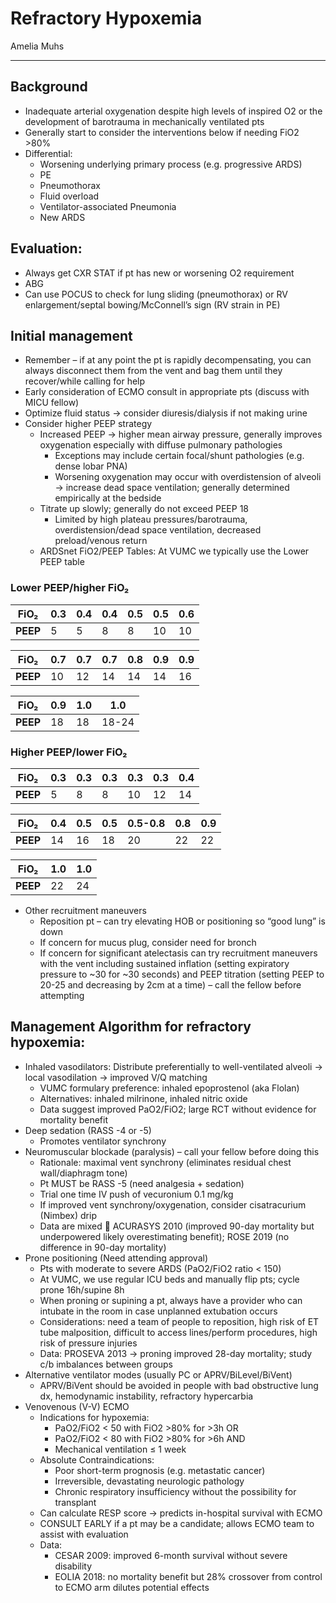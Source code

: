 # Refractory Hypoxemia

Amelia Muhs

---

## Background
-	Inadequate arterial oxygenation despite high levels of inspired O2 or the development of barotrauma in mechanically ventilated pts
-	Generally start to consider the interventions below if needing FiO2 >80%
-	Differential:
    -	Worsening underlying primary process (e.g. progressive ARDS)
    -	PE
    -	Pneumothorax
    -	Fluid overload
    -	Ventilator-associated Pneumonia
    -	New ARDS

## Evaluation:
-	Always get CXR STAT if pt has new or worsening O2 requirement
-	ABG 
-	Can use POCUS to check for lung sliding (pneumothorax) or RV enlargement/septal bowing/McConnell’s sign (RV strain in PE)

## Initial management
-	Remember – if at any point the pt is rapidly decompensating, you can always disconnect them from the vent and bag them until they recover/while calling for help
-	Early consideration of ECMO consult in appropriate pts (discuss with MICU fellow)
-	Optimize fluid status -> consider diuresis/dialysis if not making urine
-	Consider higher PEEP strategy
    -	Increased PEEP -> higher mean airway pressure, generally improves oxygenation especially with diffuse pulmonary pathologies
        -	Exceptions may include certain focal/shunt pathologies (e.g. dense lobar PNA)
        -	Worsening oxygenation may occur with overdistension of alveoli -> increase dead space ventilation; generally determined empirically at the bedside
    -	Titrate up slowly; generally do not exceed PEEP 18
        -	Limited by high plateau pressures/barotrauma, overdistension/dead space ventilation, decreased preload/venous return
    -	ARDSnet FiO2/PEEP Tables: At VUMC we typically use the Lower PEEP table

### Lower PEEP/higher FiO₂

| **FiO₂** | 0.3 | 0.4 | 0.4 | 0.5 | 0.5 | 0.6 |
|----------|-----|-----|-----|-----|-----|-----|
| **PEEP** | 5   | 5   | 8   | 8   | 10  | 10  |

| **FiO₂** | 0.7 | 0.7 | 0.7 | 0.8 | 0.9 | 0.9 |
|----------|-----|-----|-----|-----|-----|-----|
| **PEEP** | 10  | 12  | 14  | 14  | 14  | 16  |

| **FiO₂** | 0.9 | 1.0 | 1.0 |
|----------|-----|-----|-----|
| **PEEP** | 18  | 18  | 18-24 |

### Higher PEEP/lower FiO₂

| **FiO₂** | 0.3 | 0.3 | 0.3 | 0.3 | 0.3 | 0.4 |
|----------|-----|-----|-----|-----|-----|-----|
| **PEEP** | 5   | 8   | 8   | 10  | 12  | 14  |

| **FiO₂** | 0.4 | 0.5 | 0.5 | 0.5-0.8 | 0.8 | 0.9 |
|----------|-----|-----|-----|---------|-----|-----|
| **PEEP** | 14  | 16  | 18  | 20      | 22  | 22  |

| **FiO₂** | 1.0 | 1.0 |
|----------|-----|-----|
| **PEEP** | 22  | 24  |


- Other recruitment maneuvers
    - Reposition pt – can try elevating HOB or positioning so “good lung” is down
    - If concern for mucus plug, consider need for bronch
    - If concern for significant atelectasis can try recruitment maneuvers with the vent including sustained inflation (setting expiratory pressure to ~30 for ~30 seconds) and PEEP titration (setting PEEP to 20-25 and decreasing by 2cm at a time) – call the fellow before attempting 

## Management Algorithm for refractory hypoxemia:
-	 Inhaled vasodilators: Distribute preferentially to well-ventilated alveoli -> local vasodilation -> improved V/Q matching
     -	 VUMC formulary preference: inhaled epoprostenol (aka Flolan)
     -	 Alternatives: inhaled milrinone, inhaled nitric oxide
     -	 Data suggest improved PaO2/FiO2; large RCT without evidence for mortality benefit
-	Deep sedation (RASS -4 or -5)
    -	Promotes ventilator synchrony
-	Neuromuscular blockade (paralysis) – call your fellow before doing this
    -	Rationale: maximal vent synchrony (eliminates residual chest wall/diaphragm tone)
    -	Pt MUST be RASS -5 (need analgesia + sedation)
    -	Trial one time IV push of vecuronium 0.1 mg/kg
    -	If improved vent synchrony/oxygenation, consider cisatracurium (Nimbex) drip
    -	Data are mixed  ACURASYS 2010 (improved 90-day mortality but underpowered likely overestimating benefit); ROSE 2019 (no difference in 90-day mortality)
-	Prone positioning (Need attending approval)
    -	Pts with moderate to severe ARDS (PaO2/FiO2 ratio < 150)
    -	At VUMC, we use regular ICU beds and manually flip pts; cycle prone 16h/supine 8h
    -	When proning or supining a pt, always have a provider who can intubate in the room in case unplanned extubation occurs
    -	Considerations: need a team of people to reposition, high risk of ET tube malposition, difficult to access lines/perform procedures, high risk of pressure injuries
    -	Data: PROSEVA 2013 -> proning improved 28-day mortality; study c/b imbalances between groups
-	Alternative ventilator modes (usually PC or APRV/BiLevel/BiVent)
    -	APRV/BiVent should be avoided in people with bad obstructive lung dx, hemodynamic instability, refractory hypercarbia
-	Venovenous (V-V) ECMO
    -	Indications for hypoxemia:
        -	PaO2/FiO2 < 50 with FiO2 >80% for >3h OR
        -	PaO2/FiO2 < 80 with FiO2 >80% for >6h AND
        -	Mechanical ventilation ≤ 1 week
    -	Absolute Contraindications:
        -	Poor short-term prognosis (e.g. metastatic cancer)
        -	Irreversible, devastating neurologic pathology
        -	Chronic respiratory insufficiency without the possibility for transplant
    -	Can calculate RESP score -> predicts in-hospital survival with ECMO
    -	CONSULT EARLY if a pt may be a candidate; allows ECMO team to assist with evaluation
    -	Data:
        -	CESAR 2009: improved 6-month survival without severe disability
        -	EOLIA 2018: no mortality benefit but 28% crossover from control to ECMO arm dilutes potential effects
